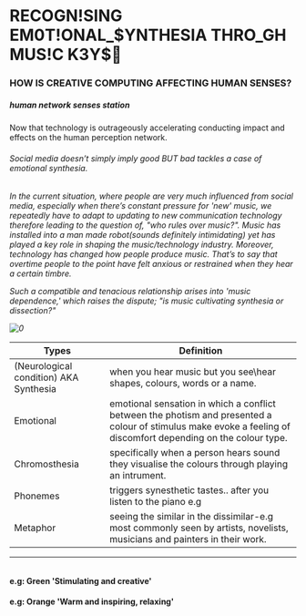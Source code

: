 <h1>RECOGN!SING EM0T!ONAL_$YNTHESIA THRO_GH MUS!C K3Y$🎼</h1> 

<h3 id="custom-id">HOW IS CREATIVE COMPUTING AFFECTING HUMAN SENSES?</H3>

<h5>human network senses station</h5> 

<p>Now that technology is outrageously accelerating conducting impact and effects on the human perception network.
 
 
<h6>Social media doesn’t simply imply good BUT bad tackles a case of emotional synthesia.<h6>
 
 <p>In the current situation, where people are very much influenced from social media, especially when there’s constant pressure for 'new' music, we repeatedly have to adapt to updating to new communication technology therefore leading to the question of, "who rules over music?".
  Music has installed into a man made robot(sounds definitely intimidating) yet has played a key role in shaping the music/technology industry. Moreover, technology has changed how people produce music. That’s to say that overtime people to the point have felt anxious or restrained when they hear a certain timbre.
  
Such a compatible and tenacious relationship arises into 'music dependence,'
which raises the dispute; "is music cultivating synthesia or dissection?" 
  
  ![0](https://user-images.githubusercontent.com/94451630/142332629-516776d2-2897-4aae-9f9b-65cad7ea8322.jpg)

  
  
  
| Types      | Definition |
| ---------- | ---------- |
| (Neurological condition) AKA Synthesia  | when you hear music but you see\hear shapes, colours, words or a name. 
| Emotional  | emotional sensation in which a conflict between the photism and presented a colour of stimulus make evoke a feeling of discomfort depending on the colour type. 
| Chromosthesia | specifically when a person hears sound they visualise the colours through playing an intrument.
| Phonemes | triggers synesthetic tastes.. after you listen to the piano e.g
| Metaphor | seeing the similar in the dissimilar-e.g most commonly seen by artists, novelists, musicians and painters in their work.
  _________
  
 <h4>e.g: Green 'Stimulating and creative'</h4>
 <h4>e.g: Orange 'Warm and inspiring, relaxing'</h4>
   



  
 

 

 

   
   
   
   
   
   
   
   
   
   
   
   
   
   
   
   
   
